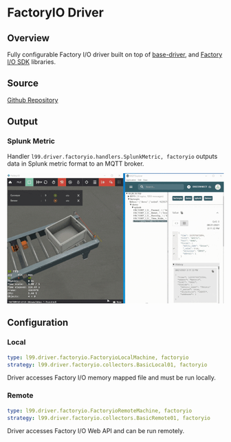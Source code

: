 <!-- 
---
title: factoryio-driver
description: 
published: true
date: 2021-08-22T06:48:18.657Z
tags: 
editor: markdown
dateCreated: 2021-08-21T20:19:51.547Z
---
 -->

# FactoryIO Driver

## Overview

Fully configurable Factory I/O driver built on top of [base-driver](https://github.com/Ladder99/base-driver), and [Factory I/O SDK](https://docs.factoryio.com/sdk/) libraries.  

## Source

[Github Repository](https://github.com/Ladder99/factoryio-driver)

## Output

### Splunk Metric

Handler `l99.driver.factoryio.handlers.SplunkMetric, factoryio` outputs data in Splunk metric format to an MQTT broker.

![factoryio_mqtt_splunk.gif](_images/factoryio_mqtt_splunk.gif)

## Configuration

### Local

```yaml
type: l99.driver.factoryio.FactoryioLocalMachine, factoryio
strategy: l99.driver.factoryio.collectors.BasicLocal01, factoryio
```

Driver accesses Factory I/O memory mapped file and must be run locally.

### Remote

```yaml
type: l99.driver.factoryio.FactoryioRemoteMachine, factoryio
strategy: l99.driver.factoryio.collectors.BasicRemote01, factoryio
```

Driver accesses Factory I/O Web API and can be run remotely.

